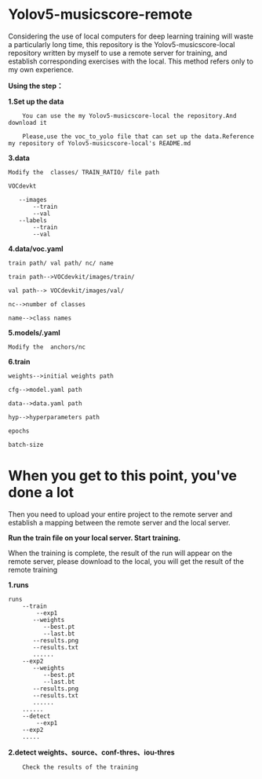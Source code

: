 # Yolov5-musicscore-remote
Considering the use of local computers for deep learning training will waste a particularly long time, this repository is the Yolov5-musicscore-local repository written by myself to use a remote server for training, and establish corresponding exercises with the local. This method refers only to my own experience.



**Using the step：**


           
**1.Set up the data**

        You can use the my Yolov5-musicscore-local the repository.And download it 

        Please,use the voc_to_yolo file that can set up the data.Reference my repository of Yolov5-musicscore-local's README.md 
   
**3.data**

  	Modify the  classes/ TRAIN_RATIO/ file path
  
    VOCdevkt

       --images
           --train
           --val
       --labels
           --train
           --val
           
**4.data/voc.yaml**

	train path/ val path/ nc/ name

  	train path-->VOCdevkit/images/train/
  
  	val path--> VOCdevkit/images/val/
  
  	nc-->number of classes
  
  	name-->class names
  
**5.models/.yaml**

	Modify the  anchors/nc

**6.train**

  	weights-->initial weights path
  
  	cfg-->model.yaml path
  
  	data-->data.yaml path
  
  	hyp-->hyperparameters path
  
  	epochs
  
  	batch-size
  
  


# When you get to this point, you've done a lot

Then you need to upload your entire project to the remote server and establish a mapping between the remote server and the local server.


**Run the train file on your local server. Start training.**


When the training is complete, the result of the run will appear on the remote server, please download to the local, you will get the result of the remote training



**1.runs**

	runs
	    --train
	    	--exp1
		   --weights
		      --best.pt
		      --last.bt
		   --results.png
		   --results.txt
		   ......
		--exp2
		   --weights
		      --best.pt
		      --last.bt
		   --results.png
		   --results.txt
		   ......
		......
	    --detect
	    	--exp1
		--exp2
		.....

**2.detect  weights、source、conf-thres、iou-thres**

        Check the results of the training
